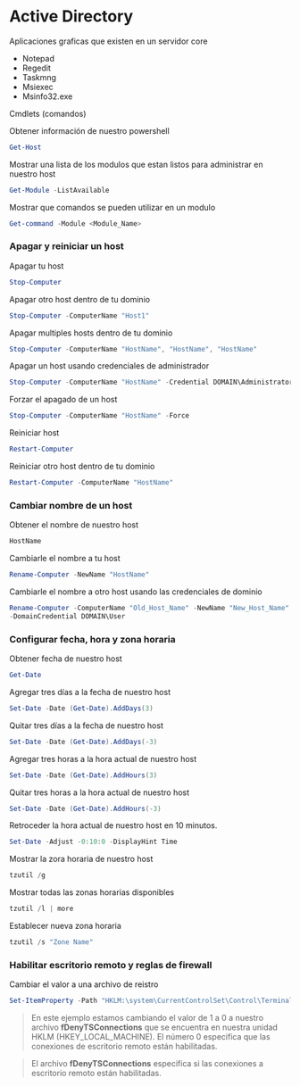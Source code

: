 # Active Directory

Aplicaciones graficas que existen en un servidor core

- Notepad
- Regedit
- Taskmng
- Msiexec
- Msinfo32.exe

Cmdlets (comandos)

Obtener información de nuestro powershell
```powershell
Get-Host
```
Mostrar una lista de los modulos que estan listos para administrar en nuestro host
```powershell
Get-Module -ListAvailable
```
Mostrar que comandos se pueden utilizar en un modulo
```powershell
Get-command -Module <Module_Name>
```

### Apagar y reiniciar un host

Apagar tu host
```powershell
Stop-Computer
```
Apagar otro host dentro de tu dominio
```powershell
Stop-Computer -ComputerName "Host1"
```
Apagar multiples hosts dentro de tu dominio
```powershell
Stop-Computer -ComputerName "HostName", "HostName", "HostName"
```
Apagar un host usando credenciales de administrador
```powershell
Stop-Computer -ComputerName "HostName" -Credential DOMAIN\Administrator
```
Forzar el apagado de un host
```powershell
Stop-Computer -ComputerName "HostName" -Force
```
Reiniciar host
```powershell
Restart-Computer
```
Reiniciar otro host dentro de tu dominio
```powershell
Restart-Computer -ComputerName "HostName"
```

### Cambiar nombre de un host

Obtener el nombre de nuestro host
```powershell
HostName
```
Cambiarle el nombre a tu host
```powershell
Rename-Computer -NewName "HostName"
```
Cambiarle el nombre a otro host usando las credenciales de dominio
```powershell
Rename-Computer -ComputerName "Old_Host_Name" -NewName "New_Host_Name"
-DomainCredential DOMAIN\User
```

### Configurar fecha, hora y zona horaria

Obtener fecha de nuestro host
```powershell 
Get-Date
```
Agregar tres días a la fecha de nuestro host
```powershell
Set-Date -Date (Get-Date).AddDays(3)
```
Quitar tres días a la fecha de nuestro host
```powershell
Set-Date -Date (Get-Date).AddDays(-3)
```
Agregar tres horas a la hora actual de nuestro host
```powershell
Set-Date -Date (Get-Date).AddHours(3)
```
Quitar tres horas a la hora actual de nuestro host
```powershell
Set-Date -Date (Get-Date).AddHours(-3)
```
Retroceder la hora actual de nuestro host en 10 minutos.
```powershell
Set-Date -Adjust -0:10:0 -DisplayHint Time
```
Mostrar la zora horaria de nuestro host
```powershell
tzutil /g
```
Mostrar todas las zonas horarias disponibles
```powershell
tzutil /l | more
```
Establecer nueva zona horaria
```powershell
tzutil /s "Zone Name" 
```

### Habilitar escritorio remoto y reglas de firewall

Cambiar el valor a una archivo de reistro
```powershell
Set-ItemProperty -Path "HKLM:\system\CurrentControlSet\Control\Terminal Server" -name "fDenyTSConnections" -value 0
```
> En este ejemplo estamos cambiando el valor de 1 a 0 a nuestro archivo **fDenyTSConnections** que se encuentra en nuestra unidad HKLM (HKEY_LOCAL_MACHINE). El número 0 especifica que las conexiones de escritorio remoto están habilitadas. 

> El archivo **fDenyTSConnections** especifica si las conexiones a escritorio remoto están habilitadas.
 